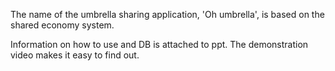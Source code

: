 The name of the umbrella sharing application, 'Oh umbrella', is based on the shared economy system.

Information on how to use and DB is attached to ppt.
The demonstration video makes it easy to find out.
